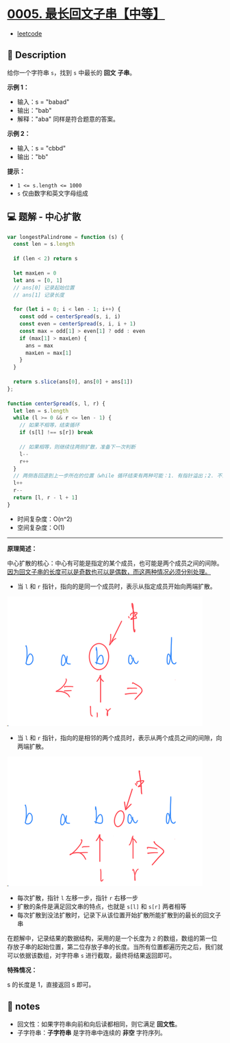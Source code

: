# [0005. 最长回文子串【中等】](https://github.com/Tdahuyou/leetcode/tree/main/0005.%20%E6%9C%80%E9%95%BF%E5%9B%9E%E6%96%87%E5%AD%90%E4%B8%B2%E3%80%90%E4%B8%AD%E7%AD%89%E3%80%91)

- [leetcode](https://leetcode.cn/problems/longest-palindromic-substring/)

## 📝 Description

给你一个字符串 `s`，找到 `s` 中最长的 **回文** **子串**。

**示例 1：**

- 输入：s = "babad"
- 输出："bab"
- 解释："aba" 同样是符合题意的答案。

**示例 2：**

- 输入：s = "cbbd"
- 输出："bb"

**提示：**

- `1 <= s.length <= 1000`
- `s` 仅由数字和英文字母组成

## 💻 题解 - 中心扩散

```javascript
var longestPalindrome = function (s) {
  const len = s.length

  if (len < 2) return s

  let maxLen = 0
  let ans = [0, 1]
  // ans[0] 记录起始位置
  // ans[1] 记录长度

  for (let i = 0; i < len - 1; i++) {
    const odd = centerSpread(s, i, i)
    const even = centerSpread(s, i, i + 1)
    const max = odd[1] > even[1] ? odd : even
    if (max[1] > maxLen) {
      ans = max
      maxLen = max[1]
    }
  }

  return s.slice(ans[0], ans[0] + ans[1])
};

function centerSpread(s, l, r) {
  let len = s.length
  while (l >= 0 && r <= len - 1) {
    // 如果不相等，结束循环
    if (s[l] !== s[r]) break

    // 如果相等，则继续往两侧扩散，准备下一次判断
    l--
    r++
  }
  // 两侧各回退到上一步所在的位置（while 循环结束有两种可能：1. 有指针溢出；2. 不满足扩散条件）
  l++
  r--
  return [l, r - l + 1]
}
```

- 时间复杂度：O(n^2)
- 空间复杂度：O(1)

---

**原理简述：**

中心扩散的核心：中心有可能是指定的某个成员，也可能是两个成员之间的间隙。<u>因为回文子串的长度可以是奇数也可以是偶数，而这两种情况必须分别处理。</u>

- 当 `l` 和 `r` 指针，指向的是同一个成员时，表示从指定成员开始向两端扩散。

![](md-imgs/2024-09-25-15-40-07.png)

- 当 `l` 和 `r` 指针，指向的是相邻的两个成员时，表示从两个成员之间的间隙，向两端扩散。

![](md-imgs/2024-09-25-15-40-19.png)

- 每次扩散，指针 `l` 左移一步，指针 `r` 右移一步
- 扩散的条件是满足回文串的特点，也就是 `s[l]` 和 `s[r]` 两者相等
- 每次扩散到没法扩散时，记录下从该位置开始扩散所能扩散到的最长的回文子串

在题解中，记录结果的数据结构，采用的是一个长度为 `2` 的数组，数组的第一位存放子串的起始位置，第二位存放子串的长度。当所有位置都遍历完之后，我们就可以依据该数组，对字符串 `s` 进行截取，最终将结果返回即可。

**特殊情况：**

s 的长度是 1，直接返回 s 即可。

## 📒 notes

- 回文性：如果字符串向前和向后读都相同，则它满足 **回文性**。
- 子字符串：**子字符串** 是字符串中连续的 **非空** 字符序列。
